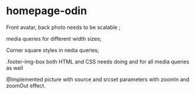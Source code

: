 # homepage-odin

Front avatar, back photo needs to be scalable ;

media queries for  different width sizes;

Corner square styles in nedia queries;

.footer-img-box both HTML and CSS needs doing and for all media queries as well

@Implemented picture with source and srcset parameters with zoomIn and zoomOut effect.
